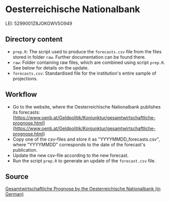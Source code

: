 # Oesterreichische Nationalbank

LEI: 5299001Z8JOKGWV5O949

## Directory content

* `prep.R`: The script used to produce the `forecasts.csv` file from the files stored in folder `raw`. Further documentation can be found there.
* `raw`: Folder containing raw files, which are combined using script `prep.R`. See below for details on the update.
* `forecasts.csv`: Standardised file for the institution's entire sample of projections.

## Workflow

* Go to the website, where the Oesterreichische Nationalbank publishes its forecasts: [https://www.oenb.at/Geldpolitik/Konjunktur/gesamtwirtschaftliche-prognose.html](https://www.oenb.at/Geldpolitik/Konjunktur/gesamtwirtschaftliche-prognose.html)
* Copy one of the csv-files and store it as "YYYYMMDD_forecasts.csv", where "YYYYMMDD" corresponds to the date of the forecast's publication.
* Update the new csv-file according to the new forecast.
* Run the script `prep.R` to generate an update of the `forecast.csv` file.

## Source

[Gesamtwirtschaftliche Prognose by the Oesterreichische Nationalbank (in German)](https://www.oenb.at/Geldpolitik/Konjunktur/gesamtwirtschaftliche-prognose.html)
